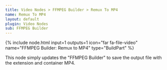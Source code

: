 ```yaml
---
title: Video Nodes > FFMPEG Builder > Remux To MP4
name: Remux To MP4
layout: default
plugin: Video Nodes
sub: FFMPEG Builder
---
```


{% include node.html input=1 outputs=1 icon="far fa-file-video" name="FFMPEG Builder: Remux to MP4" type="BuildPart" %}

This node simply updates the "FFMPEG Builder" to save the output file with the extension and container MP4.